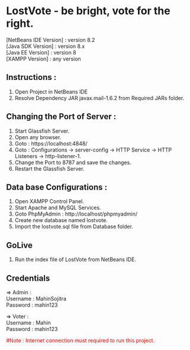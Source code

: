 # LostVote - be bright, vote for the right.

[NetBeans IDE Version] : version 8.2 <br>
[Java SDK Version] : version 8.x <br>
[Java EE Version] : version 8 <br>
[XAMPP Version] : any version <br>

## Instructions :
1. Open Project in NetBeans IDE
2. Resolve Dependency JAR javax.mail-1.6.2 from Required JARs folder.

## Changing the Port of Server :
1. Start Glassfish Server.
2. Open any browser.
3. Goto : https://localhost:4848/ 
4. Goto : Configurations -> server-config -> HTTP Service -> HTTP Listeners -> http-listener-1.
5. Change the Port to 8787 and save the changes. 
6. Restart the Glassfish Server.

## Data base Configurations :
1. Open XAMPP Control Panel.
2. Start Apache and MySQL Services.
3. Goto PhpMyAdmin : http://localhost/phpmyadmin/ 
4. Create new database named lostvote.
5. Import the lostvote.sql file from Database folder.

## GoLive
1. Run the index file of LostVote from NetBeans IDE.

## Credentials
=> Admin : <br>
Username : MahinSojitra <br>
Password : mahin123 <br>

=> Voter : <br>
Username : Mahin <br>
Password : mahin123 <br>

<span style="color: red;">
#Note : Internet connection must required to run this project.
</span>